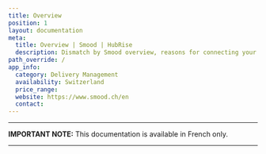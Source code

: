 ```yaml
---
title: Overview
position: 1
layout: documentation
meta:
  title: Overview | Smood | HubRise
  description: Dismatch by Smood overview, reasons for connecting your delivery service to HubRise and summary of integrated features. Synchronise data between your EPOS and your apps.
path_override: /
app_info:
  category: Delivery Management
  availability: Switzerland
  price_range:
  website: https://www.smood.ch/en
  contact:
---
```


---

**IMPORTANT NOTE:** This documentation is available <Link to="/fr/apps/smood-dismatch" addLocalePrefix={false}>in French only</Link>.

---
